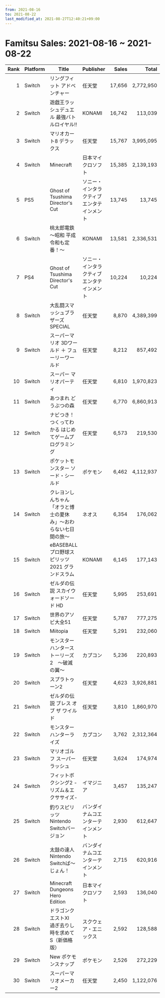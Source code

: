 ```yaml
---
from: 2021-08-16
to: 2021-08-22
last_modified_at: 2021-08-27T12:40:21+09:00
---
```

# Famitsu Sales: 2021-08-16 ~ 2021-08-22
| Rank | Platform | Title | Publisher | Sales | Total | Rate | New |
| -: | -- | -- | -- | -: | -: | -: | -- |
| 1 | Switch | リングフィット アドベンチャー | 任天堂 | 17,656 | 2,772,950 | 20% |  |
| 2 | Switch | 遊戯王ラッシュデュエル 最強バトルロイヤル!! | KONAMI | 16,742 | 113,039 | 40% |  |
| 3 | Switch | マリオカート8 デラックス | 任天堂 | 15,767 | 3,995,095 | 20% |  |
| 4 | Switch | Minecraft | 日本マイクロソフト | 15,385 | 2,139,193 | 20% |  |
| 5 | PS5 | Ghost of Tsushima Director's Cut | ソニー・インタラクティブエンタテインメント | 13,745 | 13,745 | 40% | **New** |
| 6 | Switch | 桃太郎電鉄 〜昭和 平成 令和も定番！〜 | KONAMI | 13,581 | 2,336,531 | 20% |  |
| 7 | PS4 | Ghost of Tsushima Director's Cut | ソニー・インタラクティブエンタテインメント | 10,224 | 10,224 | 20% | **New** |
| 8 | Switch | 大乱闘スマッシュブラザーズ SPECIAL | 任天堂 | 8,870 | 4,389,399 | 20% |  |
| 9 | Switch | スーパーマリオ 3Dワールド ＋ フューリーワールド | 任天堂 | 8,212 | 857,492 | 20% |  |
| 10 | Switch | スーパー マリオパーティ | 任天堂 | 6,810 | 1,970,823 | 20% |  |
| 11 | Switch | あつまれ どうぶつの森 | 任天堂 | 6,770 | 6,860,913 | 20% |  |
| 12 | Switch | ナビつき！ つくってわかる はじめてゲームプログラミング | 任天堂 | 6,573 | 219,530 | 20% |  |
| 13 | Switch | ポケットモンスター ソード・シールド | ポケモン | 6,462 | 4,112,937 | 20% |  |
| 14 | Switch | クレヨンしんちゃん「オラと博士の夏休み」〜おわらない七日間の旅〜 | ネオス | 6,354 | 176,062 | 20% |  |
| 15 | Switch | eBASEBALL プロ野球スピリッツ2021 グランドスラム | KONAMI | 6,145 | 177,143 | 40% |  |
| 16 | Switch | ゼルダの伝説 スカイウォードソード HD | 任天堂 | 5,995 | 253,691 | 20% |  |
| 17 | Switch | 世界のアソビ大全51 | 任天堂 | 5,787 | 777,275 | 20% |  |
| 18 | Switch | Miitopia | 任天堂 | 5,291 | 232,060 | 20% |  |
| 19 | Switch | モンスターハンターストーリーズ2　〜破滅の翼〜 | カプコン | 5,236 | 220,893 | 20% |  |
| 20 | Switch | スプラトゥーン2 | 任天堂 | 4,623 | 3,926,881 | 20% |  |
| 21 | Switch | ゼルダの伝説 ブレス オブ ザ ワイルド | 任天堂 | 3,810 | 1,860,970 | 20% |  |
| 22 | Switch | モンスターハンターライズ | カプコン | 3,762 | 2,312,364 | 20% |  |
| 23 | Switch | マリオゴルフ スーパーラッシュ | 任天堂 | 3,624 | 174,974 | 20% |  |
| 24 | Switch | フィットボクシング2 -リズム＆エクササイズ- | イマジニア | 3,457 | 135,247 | 20% |  |
| 25 | Switch | 釣りスピリッツ Nintendo Switchバージョン | バンダイナムコエンターテインメント | 2,930 | 612,647 | 20% |  |
| 26 | Switch | 太鼓の達人 Nintendo Switchば〜じょん！ | バンダイナムコエンターテインメント | 2,715 | 620,916 | 20% |  |
| 27 | Switch | Minecraft Dungeons Hero Edition | 日本マイクロソフト | 2,593 | 136,040 | 20% |  |
| 28 | Switch | ドラゴンクエストXI　過ぎ去りし時を求めて S（新価格版） | スクウェア・エニックス | 2,592 | 128,588 | 20% |  |
| 29 | Switch | New ポケモンスナップ | ポケモン | 2,526 | 272,229 | 40% |  |
| 30 | Switch | スーパーマリオメーカー2 | 任天堂 | 2,450 | 1,122,076 | 20% |  |
